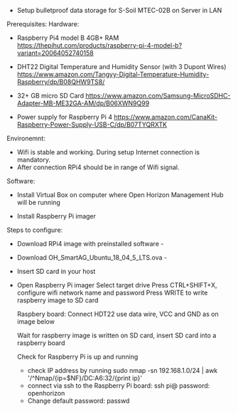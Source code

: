 
- Setup bulletproof data storage for S-Soil MTEC-02B on Server in LAN

Prerequisites:
Hardware:
- Raspberry Pi4 model B 4GB+ RAM
https://thepihut.com/products/raspberry-pi-4-model-b?variant=20064052740158

- DHT22 Digital Temperature and Humidity Sensor (with 3 Dupont Wires)
https://www.amazon.com/Tangyy-Digital-Temperature-Humidity-Raspberry/dp/B08QHW9TS8/

- 32+ GB micro SD Card
https://www.amazon.com/Samsung-MicroSDHC-Adapter-MB-ME32GA-AM/dp/B06XWN9Q99

- Power supply for Raspberry Pi 4
https://www.amazon.com/CanaKit-Raspberry-Power-Supply-USB-C/dp/B07TYQRXTK

Environemnt:
- Wifi is stable and working. During setup Internet connection is mandatory.
- After connection RPi4 should be in range of Wifi signal.

Software:
- Install Virtual Box on computer where Open Horizon Management Hub will be running

- Install Raspberry Pi imager

Steps to configure:
- Download RPi4 image with preinstalled software - 

- Download OH_SmartAG_Ubuntu_18_04_5_LTS.ova - 

- Insert SD card in your host

- Open Raspberry Pi imager
  Select target drive
  Press CTRL+SHIFT+X, configure wifi network name and password
  Press WRITE to write raspberry image to SD card

  Raspbery board:
    Connect HDT22 use data wire, VCC and GND as on image below
    <image here>
  
  Wait for raspberry image is written on SD card, insert SD card into a raspberry board
  
  Check for Raspberry Pi is up and running
    - check IP address by running 
      sudo nmap -sn 192.168.1.0/24 | awk '/^Nmap/{ip=$NF}/DC:A6:32/{print ip}'
    - connect via ssh to the Raspberry Pi board:
      ssh pi@<IP address from previous step>
      password: openhorizon
    - Change default password:
      passwd
